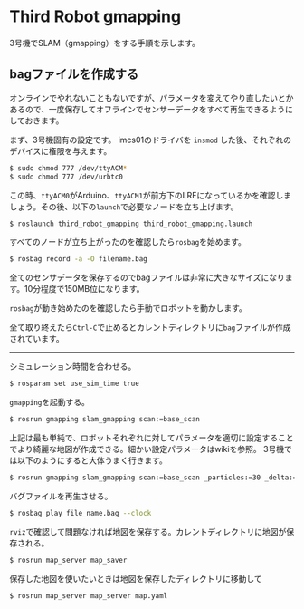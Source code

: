 # Third Robot gmapping

3号機でSLAM（gmapping）をする手順を示します。

## bagファイルを作成する

オンラインでやれないこともないですが、パラメータを変えてやり直したいとかあるので、一度保存してオフラインでセンサーデータをすべて再生できるようにしておきます。

まず、3号機固有の設定です。
imcs01のドライバを `insmod` した後、それぞれのデバイスに権限を与えます。

```bash
$ sudo chmod 777 /dev/ttyACM*
$ sudo chmod 777 /dev/urbtc0
```

この時、`ttyACM0`がArduino、`ttyACM1`が前方下のLRFになっているかを確認しましょう。その後、以下の`launch`で必要なノードを立ち上げます。

```bash
$ roslaunch third_robot_gmapping third_robot_gmapping.launch
```

すべてのノードが立ち上がったのを確認したら`rosbag`を始めます。

```bash
$ rosbag record -a -O filename.bag
```

全てのセンサデータを保存するのでbagファイルは非常に大きなサイズになります。10分程度で150MB位になります。

`rosbag`が動き始めたのを確認したら手動でロボットを動かします。

全て取り終えたら`Ctrl-C`で止めるとカレントディレクトリに`bag`ファイルが作成されています。

----

シミュレーション時間を合わせる。

```bash
$ rosparam set use_sim_time true
```

`gmapping`を起動する。

```bash
$ rosrun gmapping slam_gmapping scan:=base_scan
```

上記は最も単純で、ロボットそれぞれに対してパラメータを適切に設定することでより綺麗な地図が作成できる。細かい設定パラメータはwikiを参照。
3号機では以下のようにすると大体うまく行きます。

```bash
$ rosrun gmapping slam_gmapping scan:=base_scan _particles:=30 _delta:=0.1 _maxUrange:=30.0 _lstep:=0.01 _astep:=0.01 _stt:=0.25 _minimumScore:=50
```

バグファイルを再生させる。

```bash
$ rosbag play file_name.bag --clock
```

`rviz`で確認して問題なければ地図を保存する。カレントディレクトリに地図が保存される。

```bash
$ rosrun map_server map_saver
```

保存した地図を使いたいときは地図を保存したディレクトリに移動して

```bash
$ rosrun map_server map_server map.yaml
```

